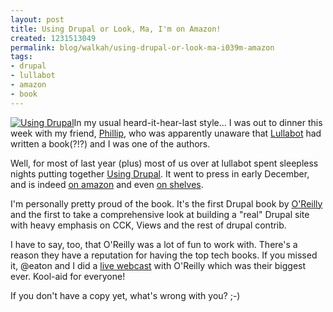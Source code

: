```yaml
--- 
layout: post
title: Using Drupal or Look, Ma, I'm on Amazon!
created: 1231513049
permalink: blog/walkah/using-drupal-or-look-ma-i039m-amazon
tags: 
- drupal
- lullabot
- amazon
- book
---
```

[![Using Drupal](http://walkah.net/sites/walkah.net/files/using_drupal.png)](http://www.amazon.com/gp/redirect.html?ie=UTF8&location=http%3A%2F%2Fwww.amazon.com%2Fo%2FASIN%2F0596515804&tag=drupal0a-20&link)In my usual heard-it-hear-last style... I was out to dinner this week with my friend, [Phillip](http://www.communitybandwidth.ca/), who was apparently unaware that [Lullabot](http://www.lullabot.com/) had written a book(?!?) and I was one of the authors. 

Well, for most of last year (plus) most of us over at lullabot spent sleepless nights putting together [Using Drupal](http://www.usingdrupal.com/). It went to press in early December, and is indeed [on amazon](http://www.amazon.com/gp/redirect.html?ie=UTF8&location=http%3A%2F%2Fwww.amazon.com%2Fo%2FASIN%2F0596515804&tag=drupal0a-20&link) and even [on shelves](http://flickr.com/photos/add1sun/3168949626/). 

I'm personally pretty proud of the book. It's the first Drupal book by [O'Reilly](http://www.oreilly.com/) and the first to take a comprehensive look at building a "real" Drupal site with heavy emphasis on CCK, Views and the rest of drupal contrib. 

I have to say, too, that O'Reilly was a lot of fun to work with. There's a reason they have a reputation for having the top tech books. If you missed it, @eaton and I did a [live webcast](http://www.youtube.com/watch?v=AZ04xTyx6yo) with O'Reilly which was their biggest ever. Kool-aid for everyone!

If you don't have a copy yet, what's wrong with you? ;-)
